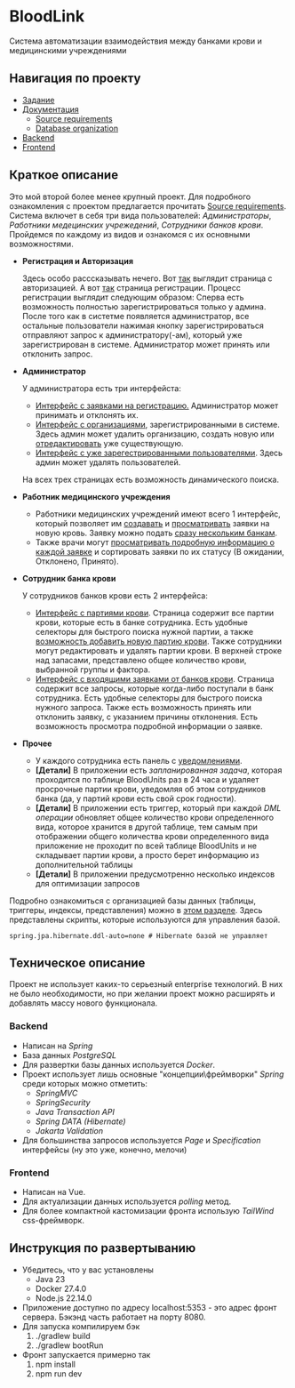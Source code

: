 # BloodLink 
Система автоматизации взаимодействия между банками крови и медицинскими учреждениями

## Навигация по проекту
* [Задание](Task.md)
* [Документация](documentation)
    * [Source requirements](documentation/Srs.docx)
    * [Database organization](documentation/databaseDocs)
* [Backend](backend)
* [Frontend](frontend)

## Краткое описание

Это мой второй более менее крупный проект. Для подробного ознакомления с проектом предлагается прочитать [Source requirements](documentation/Srs.docx).
Система включет в себя три вида пользователей: *Администраторы*, *Работники медецинских учрежедений*, *Сотрудники банков крови*. Пройдемся по каждому из видов и ознакомся с их основными возможностями.

* **Регистрация и Авторизация**
    
    Здесь особо расссказывать нечего. Вот [так](images/authorizationPage.png) выглядит страница с авторизацией. А вот [так](/images/registrationPage.png) страница регистрации. 
Процесс регистрации выглядит следующим образом: Сперва есть возможность полностью зарегистрироваться только у админа. 
После того как в систетме появляется администратор, все остальные пользователи нажимая кнопку зарегистрироваться 
отправляют запрос к администратору(-ам), который уже зарегистрирован в системе. Администратор может принять или отклонить 
запрос.


* **Администратор**

    У администратора есть три интерфейста:
    * [Интерфейс с заявками на регистрацию.](images/registrationRequestsPage.png) Администратор может принимать и отклонять их.
    * [Интерфейс с организациями](images/allOrganizationPage.png), зарегистрированными в системе. Здесь админ может удалить организацию, создать новую или 
[отредактировать](images/editOrganizationWindow.png) уже существующую.
    * [Интерфейс с уже зарегестрированными пользователями](images/allUsersPage.png). Здесь админ может удалять пользователей.

    На всех трех страницах есть возможность динамического поиска. 


* **Работник медицинского учреждения**
    
    * Работники медицинских учреждений имеют всего 1 интерфейс, который позволяет им [создавать](images/createBloodRequestWindow1.png) и [просматривать](images/allBloodRequestPage.png) заявки на 
новую кровь. Заявку можно подать [сразу нескольким банкам](images/createBloodRequestWindow2.png).
    * Также врачи могут [просматривать подробную информацию о каждой заявке](images/additionalInformationBloodRequest.png) 
и сортировать заявки по их статусу (В ожидании, Отклонено, Принято).


* **Сотрудник банка крови**
    
    У сотрудников банков крови есть 2 интерфейса:
  *  [Интерфейс с партиями крови](images/BloodUnitsPage.png). Страница содержит все партии крови, которые есть в банке сотрудника. Есть удобные селекторы
для быстрого поиска нужной партии, а также [возможность добавить новую партию крови](images/createNewBloodUnitWindow.png).
Также сотрудники могут редактировать и удалять партии крови. В верхней строке над запасами, представлено общее количество крови, выбранной группы и фактора.
  * [Интерфейс с входящими заявками от банков крови](images/bloodRequestsBankPage.png). Страница содержит все запросы, 
которые когда-либо поступали в банк сотрудника. Есть удобные селекторы для быстрого поиска нужного запроса. 
Также есть возможность принять или отклонить заявку, с указанием причины отклонения. Есть возможность просмотра подробной информации о заявке.
  

* **Прочее**
 
  * У каждого сотрудника есть панель с [уведомлениями](images/notifications.png).
  * **[Детали]** В приложении есть *запланированная задача*, которая проходится по таблице BloodUnits раз в 24 часа и удаляет просрочные партии крови, уведомляя об этом сотрудников банка
(да, у партий крови есть свой срок годности).
  * **[Детали]** В приложении есть триггер, который при каждой *DML операции* обновляет общее количество крови определенного вида,
которое хранится в другой таблице, тем самым при отображении общего количества крови определенного вида приложение
не проходит по всей таблице BloodUnits и не складывает партии крови, а просто берет информацию из дополнительной таблицы
  * **[Детали]** В приложении предусмотренно несколько индексов для оптимизации запросов

    
Подробно ознакомиться с организацией базы данных (таблицы, триггеры, индексы, представления) можно в [этом разделе](backend/db). Здесь представлены скрипты, которые используются для управления базой.

    spring.jpa.hibernate.ddl-auto=none # Hibernate базой не управляет


## Техническое описание

Проект не использует каких-то серьезный enterprise технологий. В них не было необходимости, но при желании проект можно 
расширять и добавлять массу нового функционала.

### Backend

* Написан на *Spring*
* База данных *PostgreSQL*
* Для развертки базы данных используется *Docker*.
* Проект использует лишь основные "концепции\фреймворки" *Spring* среди которых можно отметить:
    * *SpringMVC*
    * *SpringSecurity*
    * *Java Transaction API*
    * *Spring DATA (Hibernate)*
    * *Jakarta Validation*
* Для большинства запросов используется *Page* и *Specification* интерфейсы (ну это уже, конечно, мелочи)

### Frontend

* Написан на Vue.
* Для актуализации данных используется *polling* метод.
* Для более компактной кастомизации фронта использую *TailWind* css-фреймворк.

## Инструкция по развертыванию

* Убедитесь, что у вас установлены
  * Java 23
  * Docker 27.4.0
  * Node.js 22.14.0
* Приложение доступно по адресу localhost:5353 - это адрес фронт сервера. Бэкэнд часть работает на порту 8080.
* Для запуска компилируем бэк
  1. ./gradlew build
  2. ./gradlew bootRun
* Фронт запускается примерно так
  1. npm install
  2. npm run dev